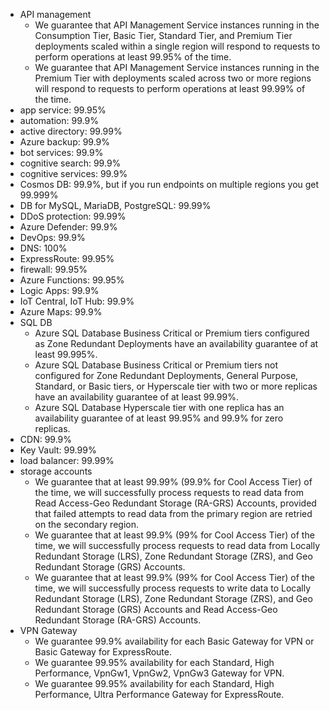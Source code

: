 - API management
    - We guarantee that API Management Service instances running in the Consumption Tier, Basic Tier, Standard Tier, and Premium Tier deployments scaled within a single region will respond to requests to perform operations at least 99.95% of the time.
    - We guarantee that API Management Service instances running in the Premium Tier with deployments scaled across two or more regions will respond to requests to perform operations at least 99.99% of the time.
- app service: 99.95%
- automation: 99.9%
- active directory: 99.99%
- Azure backup: 99.9%
- bot services: 99.9%
- cognitive search: 99.9%
- cognitive services: 99.9%
- Cosmos DB: 99.9%, but if you run endpoints on multiple regions you get 99.999%
- DB for MySQL, MariaDB, PostgreSQL: 99.99%
- DDoS protection: 99.99%
- Azure Defender: 99.9%
- DevOps: 99.9%
- DNS: 100%
- ExpressRoute: 99.95%
- firewall: 99.95%
- Azure Functions: 99.95%
- Logic Apps: 99.9%
- IoT Central, IoT Hub: 99.9%
- Azure Maps: 99.9%
- SQL DB
    - Azure SQL Database Business Critical or Premium tiers configured as Zone Redundant Deployments have an availability guarantee of at least 99.995%.
    - Azure SQL Database Business Critical or Premium tiers not configured for Zone Redundant Deployments, General Purpose, Standard, or Basic tiers, or Hyperscale tier with two or more replicas have an availability guarantee of at least 99.99%.
    - Azure SQL Database Hyperscale tier with one replica has an availability guarantee of at least 99.95% and 99.9% for zero replicas.
- CDN: 99.9%
- Key Vault: 99.99%
- load balancer: 99.99%
- storage accounts
    - We guarantee that at least 99.99% (99.9% for Cool Access Tier) of the time, we will successfully process requests to read data from Read Access-Geo Redundant Storage (RA-GRS) Accounts, provided that failed attempts to read data from the primary region are retried on the secondary region.
    - We guarantee that at least 99.9% (99% for Cool Access Tier) of the time, we will successfully process requests to read data from Locally Redundant Storage (LRS), Zone Redundant Storage (ZRS), and Geo Redundant Storage (GRS) Accounts.
    - We guarantee that at least 99.9% (99% for Cool Access Tier) of the time, we will successfully process requests to write data to Locally Redundant Storage (LRS), Zone Redundant Storage (ZRS), and Geo Redundant Storage (GRS) Accounts and Read Access-Geo Redundant Storage (RA-GRS) Accounts.
- VPN Gateway
    - We guarantee 99.9% availability for each Basic Gateway for VPN or Basic Gateway for ExpressRoute.
    - We guarantee 99.95% availability for each Standard, High Performance, VpnGw1, VpnGw2, VpnGw3 Gateway for VPN.
    - We guarantee 99.95% availability for each Standard, High Performance, Ultra Performance Gateway for ExpressRoute.
